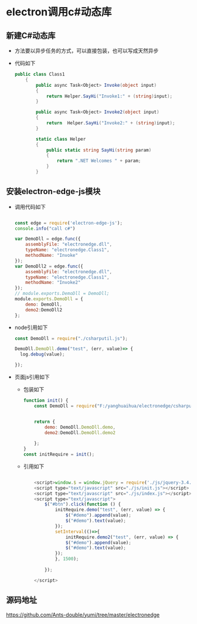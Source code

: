# electron调用c#动态库

## 新建C#动态库

- 方法要以异步任务的方式，可以直接包装，也可以写成天然异步

- 代码如下

  ``` c#
  public class Class1
      {
          public async Task<Object> Invoke(object input)
          {
              return Helper.SayHi("Invoke1:" + (string)input);
          }
  
          public async Task<Object> Invoke2(object input)
          {
              return  Helper.SayHi("Invoke2:" + (string)input);
          }
  
          static class Helper
          {
              public static string SayHi(string param)
              {
                  return ".NET Welcomes " + param;
              }
          }
  ```


##  安装electron-edge-js模块

- 调用代码如下

  ``` javascript
  
  const edge = require('electron-edge-js');
  console.info("call c#")
  
  var DemoDll = edge.func({
      assemblyFile: "electronedge.dll",
      typeName: "electronedge.Class1",
      methodName: "Invoke"
  });
  var DemoDll2 = edge.func({
      assemblyFile: "electronedge.dll",
      typeName: "electronedge.Class1",
      methodName: "Invoke2"
  });
  // module.exports.DemoDll = DemoDll;
  module.exports.DemoDll = {
      demo: DemoDll,
      demo2:DemoDll2
  };
  
  
  ```

  

- node引用如下

  ``` javascript
  const DemoDll = require("./csharputil.js");
  
  DemoDll.DemoDll.demo("test", (err, value)=> {
    log.debug(value);
  
  });
  ```

  

- 页面js引用如下

  

  - 包装如下

    ``` javascript
    function init() {
        const DemoDll = require("F:/yanghuaihua/electronedge/csharputil.js");
    
    
        return {
            demo: DemoDll.DemoDll.demo,
            demo2:DemoDll.DemoDll.demo2
           
        };
    }
    const initRequire = init();
    ```

    

  - 引用如下

    ```javascript
    
        <script>window.$ = window.jQuery = require('./js/jquery-3.4.1.min.js');</script>
        <script type="text/javascript" src="./js/init.js"></script>
        <script type="text/javascript" src="./js/index.js"></script>
        <script type="text/javascript">
            $("#btn").click(function () {
                initRequire.demo("test", (err, value) => {
                    $("#demo").append(value);
                    $("#demo").text(value);
                });
                setInterval(()=>{
                    initRequire.demo2("test", (err, value) => {
                    $("#demo").append(value);
                    $("#demo").text(value);
                });
                }, 1500);
               
            });
    
        </script>
    ```

    

##  源码地址

[ https://github.com/Ants-double/yumi/tree/master/electronedge ]( https://github.com/Ants-double/yumi/tree/master/electronedge )
